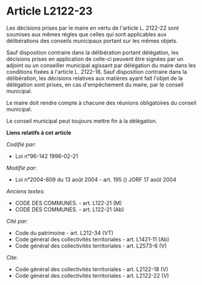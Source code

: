# Article L2122-23

Les décisions prises par le maire en vertu de l'article L. 2122-22 sont soumises aux mêmes règles que celles qui sont
applicables aux délibérations des conseils municipaux portant sur les mêmes objets. 

Sauf disposition contraire dans la délibération portant délégation, les décisions prises en application de celle-ci peuvent
être signées par un adjoint ou un conseiller municipal agissant par délégation du maire dans les conditions fixées à
l'article L. 2122-18. Sauf disposition contraire dans la délibération, les décisions relatives aux matières ayant fait
l'objet de la délégation sont prises, en cas d'empêchement du maire, par le conseil municipal. 

Le maire doit rendre compte à chacune des réunions obligatoires du conseil municipal. 

Le conseil municipal peut toujours mettre fin à la délégation.

**Liens relatifs à cet article**

_Codifié par_:

  - Loi n°96-142 1996-02-21

_Modifié par_:

  - Loi n°2004-809 du 13 août 2004 - art. 195 () JORF 17 août 2004

_Anciens textes_:

  - CODE DES COMMUNES. - art. L122-21 (M)
  - CODE DES COMMUNES. - art. L122-21 (Ab)

_Cité par_:

  - Code du patrimoine - art. L212-34 (VT)
  - Code général des collectivités territoriales - art. L1421-11 (Ab)
  - Code général des collectivités territoriales - art. L2573-6 (V)

_Cite_:

  - Code général des collectivités territoriales - art. L2122-18 (V)
  - Code général des collectivités territoriales - art. L2122-22 (V)
